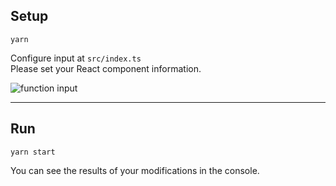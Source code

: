 ## Setup

```
yarn
```

Configure input at `src/index.ts`  
Please set your React component information.

![function input](https://user-images.githubusercontent.com/24843808/182198418-e3a47dd5-0e75-4dac-9df5-010b7ede1a56.png)


---

## Run 

```
yarn start
```

You can see the results of your modifications in the console.
